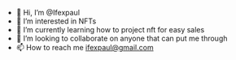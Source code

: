 - 👋 Hi, I’m @Ifexpaul
- 👀 I’m interested in NFTs 
- 🌱 I’m currently learning how to project nft for easy sales
- 💞️ I’m looking to collaborate on anyone that can put me through 
- 📫 How to reach me ifexpaul@gmail.com

<!---
Ifexpaul/Ifexpaul is a ✨ special ✨ repository because its `README.md` (this file) appears on your GitHub profile.
You can click the Preview link to take a look at your changes.
--->
